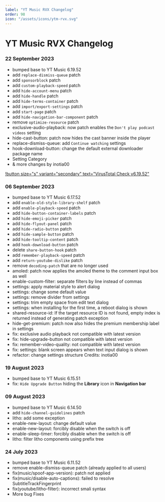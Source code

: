 ```yaml
---
label: "YT Music RVX Changelog"
order: 98
icon: "/assets/icons/ytm-rvx.svg"
---
```


# YT Music RVX Changelog

### 22 September 2023
- bumped base to YT Music 6.19.52
- add `replace-dismiss-queue` patch
- add `sponsorblock` patch
- add `custom-playback-speed` patch
- add `hide-account-menu` patch
- add `hide-handle` patch
- add `hide-terms-container` patch
- add `import/export-settings` patch
- add `start-page` patch
- add `hide-navigation-bar-component` patch
- remove `optimize-resource` patch
- exclusive-audio-playback: now patch enables the `Don't play podcast videos` setting
- hide-cast-button: patch now hides the cast banner inside the player
- replace-dismiss-queue: add `Continue watching` settings
- hook-download-button: change the default external downloader package name
- Setting Category
- & more changes by inotia00

[!button size="s" variant="secondary" text="VirusTotal Check v6.19.52"](https://www.virustotal.com/gui/file/a21490331537733911c6626546a3b059b9b7a664a524b16765c8fc3542a6cf92/detection)

### 06 September 2023
- bumped base to YT Music 6.17.52
- add `enable-old-style-library-shelf` patch
- add `enable-playback-speed` patch
- add `hide-button-container-labels` patch
- add `hide-emoji-picker` patch
- add `hide-flyout-panel` patch
- add `hide-radio-button` patch
- add `hide-sample-button` patch
- add `hide-tooltip-content` patch
- add `hook-download-button` patch
- delete `share-button-hook` patch
- add `remember-playback-speed` patch
- add `return-youtube-dislike` patch
- remove `decoding-patch` that are no longer used
- amoled: patch now applies the amoled theme to the comment input box as well
- enable-custom-filter: separate filters by line instead of commas
- settings: apply material style to alert dialog
- settings: change some default value
- settings: remove divider from settings
- settings: trim empty space from edit text dialog
- settings: when installing for the first time, a reboot dialog is shown
- shared-resource-id: If the target resource ID is not found, empty index is returned instead of generating patch exception
- hide-get-premium: patch now also hides the premium membership label in settings
- fix: exclusive audio playback not compatible with latest version
- fix: hide-upgrade-button not compatible with latest version
- fix: remember-video-quality: not compatible with latest version
- fix: settings: blank screen appears when text input dialog is shown
- refactor: change settings structure
Credits: inotia00

### 19 August 2023
- bumped base to YT Music 6.15.51
- fix: `Hide Upgrade Button` hiding the **Library** icon in **Navigation bar**

### 09 August 2023
- bumped base to YT Music 6.14.50
- add `hide-channel-guidelines` patch
- litho: add some exception
- enable-new-layout: change default value
- enable-new-layout: forcibly disable when the switch is off
- enable-sleep-timer: forcibly disable when the switch is off
- litho: filter litho components using prefix tree

### 24 July 2023
- bumped base to YT Music 6.11.52
- remove enable-dismiss-queue patch (already applied to all users)
- fix(music/spoof-app-version): patch not applied
- fix(music/disable-auto-captions): failed to resolve SubtitleTrackFingerprint
- fix(youtube/litho-filter): incorrect smali syntax
- More bug Fixes
